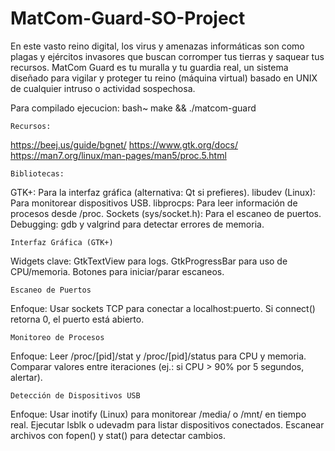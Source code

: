 # MatCom-Guard-SO-Project
En este vasto reino digital, los virus y amenazas informáticas son como plagas y ejércitos invasores que buscan corromper tus tierras y saquear tus recursos. MatCom Guard es tu muralla y tu guardia real, un sistema diseñado para vigilar y proteger tu reino (máquina virtual) basado en UNIX de cualquier intruso o actividad sospechosa.

Para compilado ejecucion:
bash~    make && ./matcom-guard

    Recursos:

https://beej.us/guide/bgnet/
https://www.gtk.org/docs/
https://man7.org/linux/man-pages/man5/proc.5.html

    Bibliotecas:

GTK+: Para la interfaz gráfica (alternativa: Qt si prefieres).
libudev (Linux): Para monitorear dispositivos USB.
libprocps: Para leer información de procesos desde /proc.
Sockets (sys/socket.h): Para el escaneo de puertos.
Debugging: gdb y valgrind para detectar errores de memoria.

    Interfaz Gráfica (GTK+)

Widgets clave:
GtkTextView para logs.
GtkProgressBar para uso de CPU/memoria.
Botones para iniciar/parar escaneos.

    Escaneo de Puertos

Enfoque:
Usar sockets TCP para conectar a localhost:puerto.
Si connect() retorna 0, el puerto está abierto.


    Monitoreo de Procesos

Enfoque:
Leer /proc/[pid]/stat y /proc/[pid]/status para CPU y memoria.
Comparar valores entre iteraciones (ej.: si CPU > 90% por 5 segundos, alertar).

    Detección de Dispositivos USB

Enfoque:
Usar inotify (Linux) para monitorear /media/ o /mnt/ en tiempo real.
Ejecutar lsblk o udevadm para listar dispositivos conectados.
Escanear archivos con fopen() y stat() para detectar cambios.
